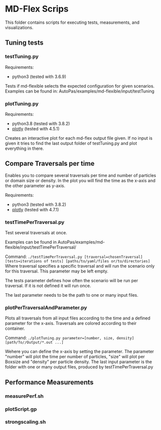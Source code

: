 # MD-Flex Scrips

This folder contains scripts for executing tests, measurements, and visualizations.

## Tuning tests

### testTuning.py

Requirements:
* python3 (tested with 3.6.9)

Tests if md-flexible selects the expected configuration for given scenarios. Examples can be found in:
AutoPas/examples/md-flexible/input/testTuning

### plotTuning.py

Requirements:
* python3.8 (tested with 3.8.2)
* [plotly](https://github.com/plotly/plotly.py) (tested with 4.5.1)

Creates an interactive plot for each md-flex output file given. If no input is given it tries to find the last output folder of testTuning.py and plot everything in there.

## Compare Traversals per time

Enables you to compare several traversals per time and number of particles or domain size or density.
In the plot you will find the time as the x-axis and the other parameter as y-axis.

Requirements:
* python3 (tested with 3.8.2)
* [plotly](https://github.com/plotly/plotly.py) (tested with 4.7.1)

### testTimePerTraversal.py
Test several traversals at once.

Examples can be found in AutoPas/examples/md-flexible/input/testTimePerTraversal/

Command:
` ./testTimePerTraversal.py [traversal=chosenTraversal] [tests=iterations of tests] [paths/to/yaml/files or/to/directories] `
Where traversal specifies a specific traversal and will run the scenario only for this traversal. This parameter may be left empty.

The tests parameter defines how often the scenario will be run per traversal. If it is not defined it will run once.

The last parameter needs to be the path to one or many input files.

### plotPerTraversalAndParameter.py
Plots all traversals from all input files according to the time and a defined parameter for the x-axis.
Traversals are colored according to their container.

Command: `./plotTuning.py parameter=[number, size, density] [path/To//Output/*.out ...]`

Wehere you can define the x-axis by setting the parameter. The parameter "number" will plot the time per number of particles,
"size" will plot per Boxsize and "density" per particle density.
The last input parameter is the folder with one or many output files, produced by testTimePerTraversal.py

## Performance Measurements

### measurePerf.sh

### plotScript.gp

### strongscaling.sh
